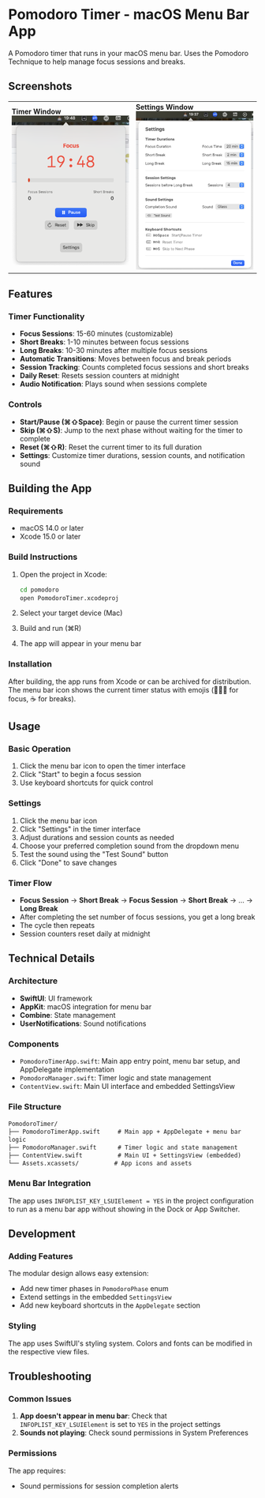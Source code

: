 # Pomodoro Timer - macOS Menu Bar App

A Pomodoro timer that runs in your macOS menu bar. Uses the Pomodoro Technique to help manage focus sessions and breaks.

## Screenshots

<table>
<tr>
<td><strong>Timer Window</strong><br><img src="screenshots/timer.png" alt="Timer window showing focus session, timer countdown, progress bar, session counters, and control buttons." width="400"></td>
<td><strong>Settings Window</strong><br><img src="screenshots/settings.png" alt="Settings window showing timer durations, session settings, sound settings, and keyboard shortcuts." width="400"></td>
</tr>
</table>

## Features

### Timer Functionality

- **Focus Sessions**: 15-60 minutes (customizable)
- **Short Breaks**: 1-10 minutes between focus sessions
- **Long Breaks**: 10-30 minutes after multiple focus sessions
- **Automatic Transitions**: Moves between focus and break periods
- **Session Tracking**: Counts completed focus sessions and short breaks
- **Daily Reset**: Resets session counters at midnight
- **Audio Notification**: Plays sound when sessions complete

### Controls

- **Start/Pause (⌘⇧Space)**: Begin or pause the current timer session
- **Skip (⌘⇧S)**: Jump to the next phase without waiting for the timer to complete
- **Reset (⌘⇧R)**: Reset the current timer to its full duration
- **Settings**: Customize timer durations, session counts, and notification sound

## Building the App

### Requirements

- macOS 14.0 or later
- Xcode 15.0 or later

### Build Instructions

1. Open the project in Xcode:

   ```bash
   cd pomodoro
   open PomodoroTimer.xcodeproj
   ```

2. Select your target device (Mac)

3. Build and run (⌘R)

4. The app will appear in your menu bar

### Installation

After building, the app runs from Xcode or can be archived for distribution. The menu bar icon shows the current timer status with emojis (👩🏾‍💻 for focus, ☕ for breaks).

## Usage

### Basic Operation

1. Click the menu bar icon to open the timer interface
2. Click "Start" to begin a focus session
3. Use keyboard shortcuts for quick control

### Settings

1. Click the menu bar icon
2. Click "Settings" in the timer interface
3. Adjust durations and session counts as needed
4. Choose your preferred completion sound from the dropdown menu
5. Test the sound using the "Test Sound" button
6. Click "Done" to save changes

### Timer Flow

- **Focus Session** → **Short Break** → **Focus Session** → **Short Break** → ... → **Long Break**
- After completing the set number of focus sessions, you get a long break
- The cycle then repeats
- Session counters reset daily at midnight

## Technical Details

### Architecture

- **SwiftUI**: UI framework
- **AppKit**: macOS integration for menu bar
- **Combine**: State management
- **UserNotifications**: Sound notifications

### Components

- `PomodoroTimerApp.swift`: Main app entry point, menu bar setup, and AppDelegate implementation
- `PomodoroManager.swift`: Timer logic and state management
- `ContentView.swift`: Main UI interface and embedded SettingsView

### File Structure

```
PomodoroTimer/
├── PomodoroTimerApp.swift     # Main app + AppDelegate + menu bar logic
├── PomodoroManager.swift      # Timer logic and state management
├── ContentView.swift          # Main UI + SettingsView (embedded)
└── Assets.xcassets/          # App icons and assets
```

### Menu Bar Integration

The app uses `INFOPLIST_KEY_LSUIElement = YES` in the project configuration to run as a menu bar app without showing in the Dock or App Switcher.

## Development

### Adding Features

The modular design allows easy extension:

- Add new timer phases in `PomodoroPhase` enum
- Extend settings in the embedded `SettingsView`
- Add new keyboard shortcuts in the `AppDelegate` section

### Styling

The app uses SwiftUI's styling system. Colors and fonts can be modified in the respective view files.

## Troubleshooting

### Common Issues

1. **App doesn't appear in menu bar**: Check that `INFOPLIST_KEY_LSUIElement` is set to `YES` in the project settings
2. **Sounds not playing**: Check sound permissions in System Preferences

### Permissions

The app requires:

- Sound permissions for session completion alerts
